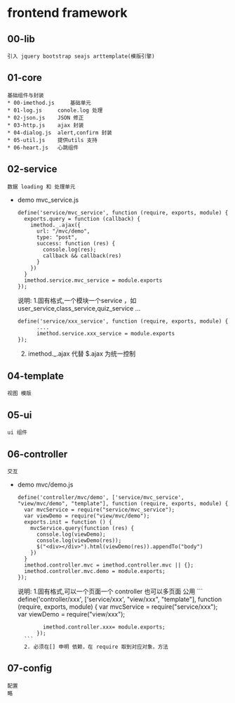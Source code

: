 # frontend framework

##   00-lib
    引入 jquery bootstrap seajs arttemplate(模版引擎)
##   01-core
    基础组件与封装
    * 00-imethod.js     基础单元  
    * 01-log.js     conole.log 处理
    * 02-json.js    JSON 修正
    * 03-http.js    ajax 封装 
    * 04-dialog.js  alert,confirm 封装
    * 05-util.js    提供utils 支持
    * 06-heart.js   心跳组件
##   02-service
    数据 loading 和 处理单元
* demo  mvc_service.js
    ```
    define('service/mvc_service', function (require, exports, module) {
      exports.query = function (callback) {
        imethod._.ajax({
          url: "/mvc/demo",
          type: "post",
          success: function (res) {
            console.log(res);
            callback && callback(res)
          }
        })
      }
      imethod.service.mvc_service = module.exports
    });
    ```
    说明:
    1.固有格式,一个模块一个service ，如 user_service,class_service,quiz_service ...
    ```
    define('service/xxx_service', function (require, exports, module) {
          ....
          imethod.service.xxx_service = module.exports
    });
    ```
    2. imethod._.ajax  代替 $.ajax  为统一控制
    
##   04-template
    视图 模版 
   
##   05-ui
    ui 组件
##   06-controller
    交互
* demo   mvc/demo.js  
    ``` 
    define('controller/mvc/demo', ['service/mvc_service', "view/mvc/demo", "template"], function (require, exports, module) {
      var mvcService = require("service/mvc_service");
      var viewDemo = require("view/mvc/demo");
      exports.init = function () {
        mvcService.query(function (res) {
          console.log(viewDemo);
          console.log(viewDemo(res));
          $("<div></div>").html(viewDemo(res)).appendTo("body")
        })
      }
      imethod.controller.mvc = imethod.controller.mvc || {};
      imethod.controller.mvc.demo = module.exports;
    });
    ```
    说明:
        1.固有格式,可以一个页面一个 controller 也可以多页面 公用 
        ```
        define('controller/xxx', ['service/xxx', "view/xxx", "template"], function (require, exports, module) {
              var mvcService = require("service/xxx");
              var viewDemo = require("view/xxx");
              
              imethod.controller.xxx= module.exports;
            });
        ```
        2. 必须在[] 申明 依赖，在 require 取到对应对象，方法
##   07-config
    配置
    略
